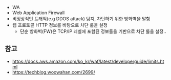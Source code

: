 - WA
- Web Application Firewall
- 비정상적인 트래픽(e.g DDOS attack) 탐지, 차단하기 위한 방화벽을 말함
- 웹 프로토콜 HTTP 정보를 바탕으로 차단 룰을 설정
  - 단순 방화벽(FW)은 TCP/IP 레벨에 포함된 정보들을 기반으로 차단 룰을 설정..

## 참고

- <https://docs.aws.amazon.com/ko_kr/waf/latest/developerguide/limits.html>
- <https://techblog.woowahan.com/2699/>
